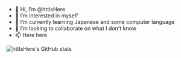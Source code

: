 - 👋 Hi, I’m @httIsHere
- 👀 I’m interested in myself
- 🌱 I’m currently learning Japanese and some computer language
- 💞️ I’m looking to collaborate on what I don't know
- 📫 Here here

<!---
httIsHere/httIsHere is a ✨ special ✨ repository because its `README.md` (this file) appears on your GitHub profile.
You can click the Preview link to take a look at your changes.
--->
![httIsHere's GitHub stats](https://github-readme-stats.vercel.app/api?username=httIsHere)
